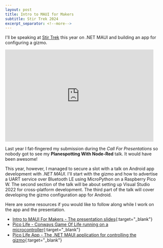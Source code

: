 ```yaml
---
layout: post
title: Intro to MAUI for Makers
subtitle: Stir Trek 2024
excerpt_separator: <!--more-->
---
```


I'll be speaking at [Stir Trek](https://stirtrek.com/speakers/2024/Dennis-Dunn.html#abstract) this year 
on .NET MAUI and building an app for configuring a gizmo.

<!--more-->

<iframe src="https://docs.google.com/presentation/d/e/2PACX-1vQjudnkOsR4v3_R4lXqyibfpzXlO1m14Z1Z7AUTHKVVmVm52Adfocjrp0ce8L6GyEAde2zrlwFNozGk/embed?start=true&loop=true&delayms=5000" frameborder="0" width="480" height="299" allowfullscreen="true" mozallowfullscreen="true" webkitallowfullscreen="true" style="background-color:white;"></iframe>

Last year I fat-fingered my submission during the *Call For Presentations* so nobody got to see my **Planespotting With Node-Red** talk. It would have been awesome!

This year, however, I managed to secure a slot with a talk on Android app development with *.NET MAUI*. I'll start with the gizmo and how to advertise a UART service over Bluetooth LE using MicroPython on a Raspberry Pico W. The second section of the talk will be about setting up Visual Studio 2022 for cross-platform development. The third part of the talk will cover developing the gizmo configuration app for Android.

Here are some resources if you would like to follow along while I work on the app and the presentation.

- [Intro to MAUI For Makers - The presentation slides](https://docs.google.com/presentation/d/e/2PACX-1vQjudnkOsR4v3_R4lXqyibfpzXlO1m14Z1Z7AUTHKVVmVm52Adfocjrp0ce8L6GyEAde2zrlwFNozGk/pub?start=true&loop=true&delayms=3000){:target="_blank"} 
- [Pico Life - Conways Game Of Life running on a microcontroller](https://github.com/dennisdunn/PicoLifeGizmo){:target="_blank"} 
- [Pico Life App - The .NET MAUI application for controlling the gizmo](https://github.com/dennisdunn/PicoLifeApp){:target="_blank"} 
